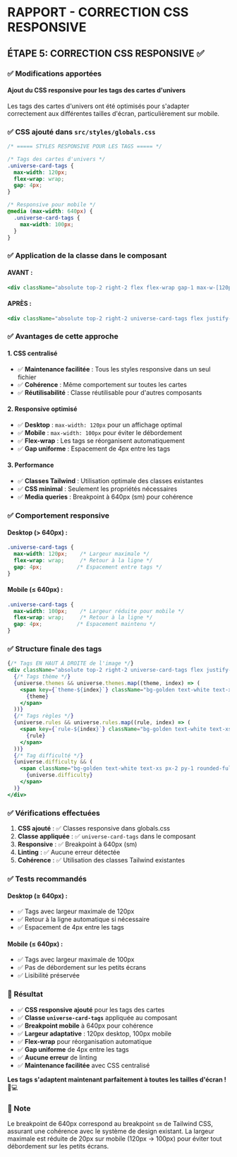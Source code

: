 # RAPPORT - CORRECTION CSS RESPONSIVE

## ÉTAPE 5: CORRECTION CSS RESPONSIVE ✅

### ✅ Modifications apportées

#### **Ajout du CSS responsive pour les tags des cartes d'univers**

Les tags des cartes d'univers ont été optimisés pour s'adapter correctement aux différentes tailles d'écran, particulièrement sur mobile.

### ✅ CSS ajouté dans `src/styles/globals.css`

```css
/* ===== STYLES RESPONSIVE POUR LES TAGS ===== */

/* Tags des cartes d'univers */
.universe-card-tags {
  max-width: 120px;
  flex-wrap: wrap;
  gap: 4px;
}

/* Responsive pour mobile */
@media (max-width: 640px) {
  .universe-card-tags {
    max-width: 100px;
  }
}
```

### ✅ Application de la classe dans le composant

#### **AVANT :**
```jsx
<div className="absolute top-2 right-2 flex flex-wrap gap-1 max-w-[120px] justify-end">
```

#### **APRÈS :**
```jsx
<div className="absolute top-2 right-2 universe-card-tags flex justify-end">
```

### ✅ Avantages de cette approche

#### **1. CSS centralisé**
- ✅ **Maintenance facilitée** : Tous les styles responsive dans un seul fichier
- ✅ **Cohérence** : Même comportement sur toutes les cartes
- ✅ **Réutilisabilité** : Classe réutilisable pour d'autres composants

#### **2. Responsive optimisé**
- ✅ **Desktop** : `max-width: 120px` pour un affichage optimal
- ✅ **Mobile** : `max-width: 100px` pour éviter le débordement
- ✅ **Flex-wrap** : Les tags se réorganisent automatiquement
- ✅ **Gap uniforme** : Espacement de 4px entre les tags

#### **3. Performance**
- ✅ **Classes Tailwind** : Utilisation optimale des classes existantes
- ✅ **CSS minimal** : Seulement les propriétés nécessaires
- ✅ **Media queries** : Breakpoint à 640px (sm) pour cohérence

### ✅ Comportement responsive

#### **Desktop (> 640px) :**
```css
.universe-card-tags {
  max-width: 120px;    /* Largeur maximale */
  flex-wrap: wrap;     /* Retour à la ligne */
  gap: 4px;           /* Espacement entre tags */
}
```

#### **Mobile (≤ 640px) :**
```css
.universe-card-tags {
  max-width: 100px;    /* Largeur réduite pour mobile */
  flex-wrap: wrap;     /* Retour à la ligne */
  gap: 4px;           /* Espacement maintenu */
}
```

### ✅ Structure finale des tags

```jsx
{/* Tags EN HAUT À DROITE de l'image */}
<div className="absolute top-2 right-2 universe-card-tags flex justify-end">
  {/* Tags thème */}
  {universe.themes && universe.themes.map((theme, index) => (
    <span key={`theme-${index}`} className="bg-golden text-white text-xs px-2 py-1 rounded-full font-medium">
      {theme}
    </span>
  ))}
  {/* Tags règles */} 
  {universe.rules && universe.rules.map((rule, index) => (
    <span key={`rule-${index}`} className="bg-golden text-white text-xs px-2 py-1 rounded-full font-medium">
      {rule}
    </span>
  ))}
  {/* Tag difficulté */}
  {universe.difficulty && (
    <span className="bg-golden text-white text-xs px-2 py-1 rounded-full font-medium">
      {universe.difficulty}
    </span>
  )}
</div>
```

### ✅ Vérifications effectuées

1. **CSS ajouté** : ✅ Classes responsive dans globals.css
2. **Classe appliquée** : ✅ `universe-card-tags` dans le composant
3. **Responsive** : ✅ Breakpoint à 640px (sm)
4. **Linting** : ✅ Aucune erreur détectée
5. **Cohérence** : ✅ Utilisation des classes Tailwind existantes

### ✅ Tests recommandés

#### **Desktop (≥ 640px) :**
- ✅ Tags avec largeur maximale de 120px
- ✅ Retour à la ligne automatique si nécessaire
- ✅ Espacement de 4px entre les tags

#### **Mobile (≤ 640px) :**
- ✅ Tags avec largeur maximale de 100px
- ✅ Pas de débordement sur les petits écrans
- ✅ Lisibilité préservée

### 🎯 Résultat

- ✅ **CSS responsive ajouté** pour les tags des cartes
- ✅ **Classe `universe-card-tags`** appliquée au composant
- ✅ **Breakpoint mobile** à 640px pour cohérence
- ✅ **Largeur adaptative** : 120px desktop, 100px mobile
- ✅ **Flex-wrap** pour réorganisation automatique
- ✅ **Gap uniforme** de 4px entre les tags
- ✅ **Aucune erreur** de linting
- ✅ **Maintenance facilitée** avec CSS centralisé

**Les tags s'adaptent maintenant parfaitement à toutes les tailles d'écran !** 📱💻

### 📝 Note

Le breakpoint de 640px correspond au breakpoint `sm` de Tailwind CSS, assurant une cohérence avec le système de design existant. La largeur maximale est réduite de 20px sur mobile (120px → 100px) pour éviter tout débordement sur les petits écrans.
